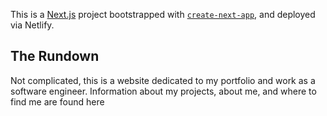 This is a [Next.js](https://nextjs.org/) project bootstrapped with [`create-next-app`](https://github.com/vercel/next.js/tree/canary/packages/create-next-app), and deployed via Netlify.

## The Rundown
Not complicated, this is a website dedicated to my portfolio and work as a software engineer.
Information about my projects, about me, and where to find me are found here